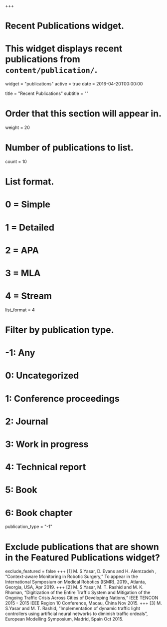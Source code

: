 +++
# Recent Publications widget.
# This widget displays recent publications from `content/publication/`.
widget = "publications"
active = true
date = 2016-04-20T00:00:00

title = "Recent Publications"
subtitle = ""

# Order that this section will appear in.
weight = 20

# Number of publications to list.
count = 10

# List format.
#   0 = Simple
#   1 = Detailed
#   2 = APA
#   3 = MLA
#   4 = Stream
list_format = 4

# Filter by publication type.
# -1: Any
#  0: Uncategorized
#  1: Conference proceedings
#  2: Journal
#  3: Work in progress
#  4: Technical report
#  5: Book
#  6: Book chapter
publication_type = "-1"

# Exclude publications that are shown in the Featured Publications widget?
exclude_featured = false
+++
[1] M. S.Yasar, D. Evans and H. Alemzadeh , “Context-aware Monitoring in Robotic Surgery,” To appear in the International Symposium on Medical Robotics (ISMR), 2019., Atlanta, Georgia, USA, Apr 2019.
+++
[2] M. S.Yasar, M. T. Rashid and M. K. Rhaman, “Digitization of the Entire Traffic System and Mitigation of the Ongoing Traffic Crisis Across Cities of Developing Nations,” IEEE TENCON 2015 - 2015 IEEE Region 10 Conference, Macau, China Nov 2015.
+++
[3] M. S.Yasar and M. T. Rashid, “Implementation of dynamic traffic light controllers using artificial neural networks to diminish traffic ordeals”, European Modelling Symposium, Madrid, Spain Oct 2015.
